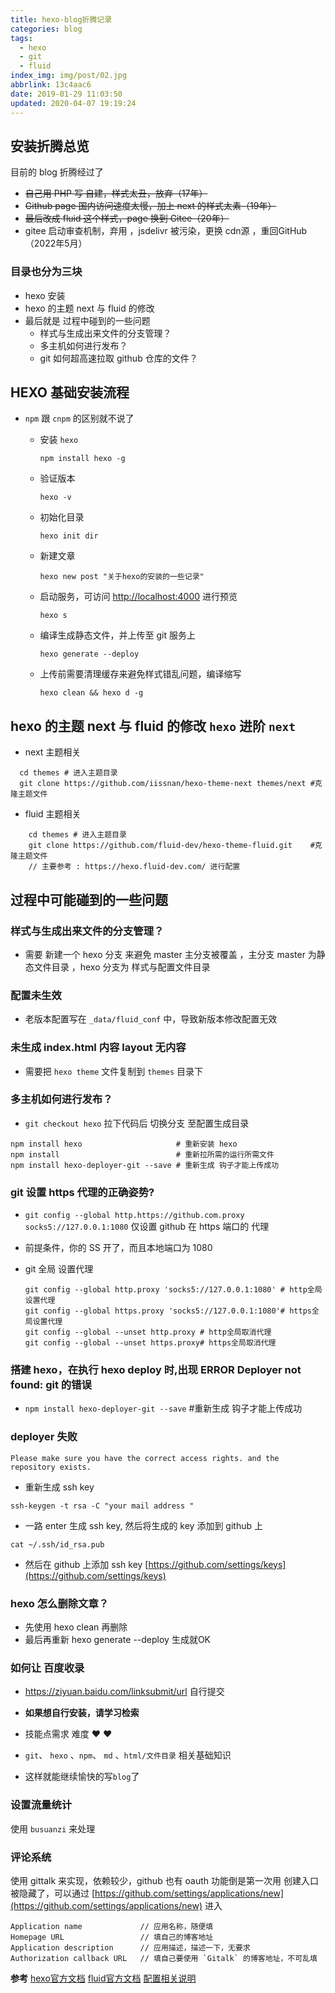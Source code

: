 ```yaml
---
title: hexo-blog折腾记录
categories: blog
tags:
  - hexo
  - git
  - fluid
index_img: img/post/02.jpg
abbrlink: 13c4aac6
date: 2019-01-29 11:03:50
updated: 2020-04-07 19:19:24
---
```


## 安装折腾总览

目前的 blog 折腾经过了

- ~~自己用 PHP 写 自建，样式太丑，放弃（17年）~~
- ~~Github page 国内访问速度太慢，加上 next 的样式太素（19年）~~
- ~~最后改成 fluid 这个样式，page 换到 Gitee（20年）~~
- gitee 启动审查机制，弃用 ，jsdelivr 被污染，更换 cdn源 ，重回GitHub（2022年5月）

### 目录也分为三块

- hexo 安装
- hexo 的主题 next 与 fluid 的修改
- 最后就是 过程中碰到的一些问题
  - 样式与生成出来文件的分支管理？
  - 多主机如何进行发布？
  - git 如何超高速拉取 github 仓库的文件？

## HEXO 基础安装流程

- `npm` 跟 `cnpm` 的区别就不说了

  - 安装 `hexo` 
    ```shell
    npm install hexo -g 
    ```
  - 验证版本
    ```shell
    hexo -v
    ```
  - 初始化目录
    ```shell
    hexo init dir
    ```
  - 新建文章
    ```shell
    hexo new post "关于hexo的安装的一些记录"
    ```
  - 启动服务，可访问 [http://localhost:4000](http://localhost:4000) 进行预览
    ```shell
    hexo s
    ```
  - 编译生成静态文件，并上传至 git 服务上
    ```shell
    hexo generate --deploy
    ```
  - 上传前需要清理缓存来避免样式错乱问题，编译缩写
    ```shell
    hexo clean && hexo d -g
    ```

## hexo 的主题 next 与 fluid 的修改 `hexo`  进阶 `next`

- next 主题相关

```shell
  cd themes # 进入主题目录
  git clone https://github.com/iissnan/hexo-theme-next themes/next #克隆主题文件
```

- fluid 主题相关

```shell
    cd themes # 进入主题目录
    git clone https://github.com/fluid-dev/hexo-theme-fluid.git    #克隆主题文件
    // 主要参考 : https://hexo.fluid-dev.com/ 进行配置
```

## 过程中可能碰到的一些问题

### 样式与生成出来文件的分支管理？

- 需要 新建一个 hexo 分支 来避免 master 主分支被覆盖 ，主分支 master 为静态文件目录 ，hexo 分支为 样式与配置文件目录

### 配置未生效

- 老版本配置写在  `_data/fluid_conf`  中，导致新版本修改配置无效

### 未生成 index.html 内容 layout 无内容

- 需要把 `hexo theme` 文件复制到 `themes` 目录下

### 多主机如何进行发布？

- `git checkout hexo` 拉下代码后 切换分支  至配置生成目录

```shell
npm install hexo                     # 重新安装 hexo
npm install                          # 重新拉所需的运行所需文件
npm install hexo-deployer-git --save # 重新生成 钩子才能上传成功
```

### git 设置 https 代理的正确姿势?

- `git config --global http.https://github.com.proxy socks5://127.0.0.1:1080` 仅设置 github 在 https 端口的 代理
- 前提条件，你的 SS 开了，而且本地端口为 1080
- git 全局 设置代理

    ```shell
    git config --global http.proxy 'socks5://127.0.0.1:1080' # http全局设置代理
    git config --global https.proxy 'socks5://127.0.0.1:1080'# https全局设置代理
    git config --global --unset http.proxy # http全局取消代理
    git config --global --unset https.proxy# https全局取消代理
    ```

### 搭建 hexo，在执行 hexo deploy 时,出现 ERROR Deployer not found: git 的错误

- `npm install hexo-deployer-git --save` #重新生成 钩子才能上传成功

### deployer 失败
`Please make sure you have the correct access rights. and the repository exists.`

- 重新生成 ssh key
```shell
ssh-keygen -t rsa -C "your mail address "
```
- 一路 enter 生成 ssh key, 然后将生成的 key 添加到 github 上
```shell
cat ~/.ssh/id_rsa.pub
```
- 然后在 github 上添加 ssh key [https://github.com/settings/keys](https://github.com/settings/keys)


### hexo 怎么删除文章？

- 先使用 hexo clean 再删除
- 最后再重新 hexo generate --deploy 生成就OK

### 如何让 百度收录

- <https://ziyuan.baidu.com/linksubmit/url> 自行提交

- **如果想自行安装，请学习检索**
- 技能点需求 难度 ♥ ♥
- `git`、 `hexo` 、`npm`、 `md` 、`html/文件目录` 相关基础知识
- 这样就能继续愉快的写`blog`了

### 设置流量统计

使用 `busuanzi` 来处理 

### 评论系统
使用 gittalk 来实现，依赖较少，github 也有 oauth 功能倒是第一次用
创建入口被隐藏了，可以通过 [https://github.com/settings/applications/new](https://github.com/settings/applications/new) 进入

```config
Application name             // 应用名称，随便填
Homepage URL                 // 填自己的博客地址
Application description      // 应用描述，描述一下，无要求
Authorization callback URL   // 填自己要使用 `Gitalk` 的博客地址，不可乱填
```

**参考**
[hexo官方文档](https://hexo.io/zh-cn/docs/)
[fluid官方文档](https://hexo.fluid-dev.com/)
[配置相关说明](https://www.jianshu.com/p/9f0e90cc32c2)
